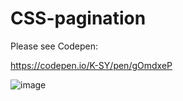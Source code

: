 # CSS-pagination

Please see Codepen:

https://codepen.io/K-SY/pen/gOmdxeP

![image](https://user-images.githubusercontent.com/63223781/122510165-b564e880-d037-11eb-9bd8-fc8451cd7213.png)
